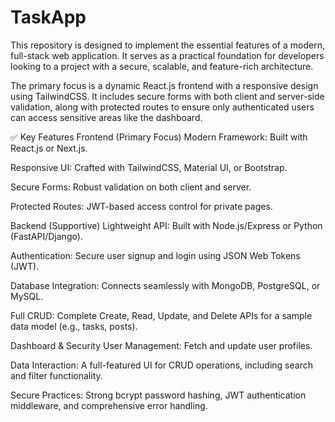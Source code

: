 # TaskApp

This repository is designed to implement the essential features of a modern, full-stack web application. It serves as a practical foundation for developers looking to a project with a secure, scalable, and feature-rich architecture.

The primary focus is a dynamic React.js frontend with a responsive design using TailwindCSS. It includes secure forms with both client and server-side validation, along with protected routes to ensure only authenticated users can access sensitive areas like the dashboard.

✅ Key Features
Frontend (Primary Focus)
Modern Framework: Built with React.js or Next.js.

Responsive UI: Crafted with TailwindCSS, Material UI, or Bootstrap.

Secure Forms: Robust validation on both client and server.

Protected Routes: JWT-based access control for private pages.

Backend (Supportive)
Lightweight API: Built with Node.js/Express or Python (FastAPI/Django).

Authentication: Secure user signup and login using JSON Web Tokens (JWT).

Database Integration: Connects seamlessly with MongoDB, PostgreSQL, or MySQL.

Full CRUD: Complete Create, Read, Update, and Delete APIs for a sample data model (e.g., tasks, posts).

Dashboard & Security
User Management: Fetch and update user profiles.

Data Interaction: A full-featured UI for CRUD operations, including search and filter functionality.

Secure Practices: Strong bcrypt password hashing, JWT authentication middleware, and comprehensive error handling.
